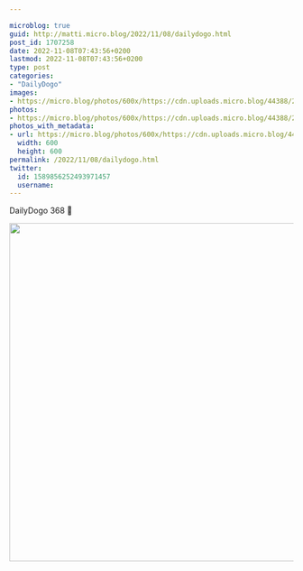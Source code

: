 ```yaml
---

microblog: true
guid: http://matti.micro.blog/2022/11/08/dailydogo.html
post_id: 1707258
date: 2022-11-08T07:43:56+0200
lastmod: 2022-11-08T07:43:56+0200
type: post
categories:
- "DailyDogo"
images:
- https://micro.blog/photos/600x/https://cdn.uploads.micro.blog/44388/2022/1e5830094b.jpg
photos:
- https://micro.blog/photos/600x/https://cdn.uploads.micro.blog/44388/2022/1e5830094b.jpg
photos_with_metadata:
- url: https://micro.blog/photos/600x/https://cdn.uploads.micro.blog/44388/2022/1e5830094b.jpg
  width: 600
  height: 600
permalink: /2022/11/08/dailydogo.html
twitter:
  id: 1589856252493971457
  username:
---
```

DailyDogo 368 🐶

<img src="/media/uploads/2022/1e5830094b.jpg" width="600" height="600" alt="" />
